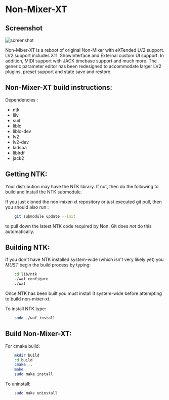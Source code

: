 Non-Mixer-XT
============

Screenshot
----------

![screenshot](https://raw.github.com/Stazed/non-mixer-xt/main/mixer/doc/non-mixer-xt-1.0.0.png "Non-Mixer-XT Release 1.0.0")

Non-Mixer-XT is a reboot of original Non-Mixer with eXTended LV2 support. LV2 support includes X11, ShowInterface and External custom UI support. In addition, MIDI support with JACK timebase support and much more. The generic parameter editor has been redesigned to accommodate larger LV2 plugins, preset support and state save and restore.


Non-Mixer-XT build instructions:
--------------------------------

Dependencies :

* ntk
* lilv
* suil
* liblo
* liblo-dev
* lv2
* lv2-dev
* ladspa
* liblrdf
* jack2

Getting NTK:
------------

Your distribution may have the NTK library. If not, then do the following to build and install the NTK submodule.

If you just cloned the non-mixer-xt repository or just executed git pull, then you should also run :

```bash
    git submodule update --init
```

to pull down the latest NTK code required by Non. Git does *not* do this automatically.

Building NTK:
-------------

If you don't have NTK installed system-wide (which isn't very likely yet) you *MUST* begin the build process by typing:

```bash
    cd lib/ntk
    ./waf configure
    ./waf
```

Once NTK has been built you must install it system-wide before attempting to build non-mixer-xt.

To install NTK type:

```bash
    sudo ./waf install
```

Build Non-Mixer-XT:
-------------------

For cmake build:

```bash
    mkdir build
    cd build
    cmake ..
    make
    sudo make install
```

To uninstall:

```bash
    sudo make uninstall
```


